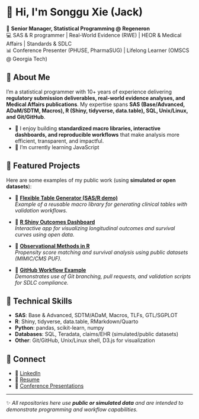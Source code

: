 <!---
- 👋 Hi, I’m @jackxie07
- 👀 I’m interested in R programming and package development for clinical trial data
- 🌱 I’m currently learning JavaScript
- 💞️ I’m looking to collaborate on ...
- 📫 How to reach me ...
---
---
---
---
--->

# 👋 Hi, I'm Songgu Xie (Jack)

🎯 **Senior Manager, Statistical Programming @ Regeneron**  
💻 SAS & R programmer | Real-World Evidence (RWE) | HEOR & Medical Affairs | Standards & SDLC  
📊 Conference Presenter (PHUSE, PharmaSUG) | Lifelong Learner (OMSCS @ Georgia Tech)


## 🔹 About Me
I’m a statistical programmer with 10+ years of experience delivering **regulatory submission deliverables, real-world evidence analyses, and Medical Affairs publications**.  My expertise spans **SAS (Base/Advanced, ADaM/SDTM, Macros), R (Shiny, tidyverse, data.table), SQL, Unix/Linux, and Git/GitHub**.  

- 👀 I enjoy building **standardized macro libraries, interactive dashboards, and reproducible workflows** that make analysis more efficient, transparent, and impactful.
- 🌱 I’m currently learning JavaScript


## 🔹 Featured Projects
Here are some examples of my public work (using **simulated or open datasets**):

- 📂 [**Flexible Table Generator (SAS/R demo)**](#)  
  *Example of a reusable macro library for generating clinical tables with validation workflows.*

- 📂 [**R Shiny Outcomes Dashboard**](#)  
  *Interactive app for visualizing longitudinal outcomes and survival curves using open data.*

- 📂 [**Observational Methods in R**](#)  
  *Propensity score matching and survival analysis using public datasets (MIMIC/CMS PUF).*

- 📂 [**GitHub Workflow Example**](#)  
  *Demonstrates use of Git branching, pull requests, and validation scripts for SDLC compliance.*



## 🔹 Technical Skills
- **SAS**: Base & Advanced, SDTM/ADaM, Macros, TLFs, GTL/SGPLOT  
- **R**: Shiny, tidyverse, data.table, RMarkdown/Quarto  
- **Python**: pandas, scikit-learn, numpy  
- **Databases**: SQL, Teradata, claims/EHR (simulated/public datasets)  
- **Other**: Git/GitHub, Unix/Linux shell, D3.js for visualization  



## 🔹 Connect
- 💼 [LinkedIn](https://www.linkedin.com/in/your-link)  
- 📄 [Resume](#)  
- 📝 [Conference Presentations](#)

---

✨ *All repositories here use **public or simulated data** and are intended to demonstrate programming and workflow capabilities.*

<!---
jackxie07/jackxie07 is a ✨ special ✨ repository because its `README.md` (this file) appears on your GitHub profile.
You can click the Preview link to take a look at your changes.
--->
